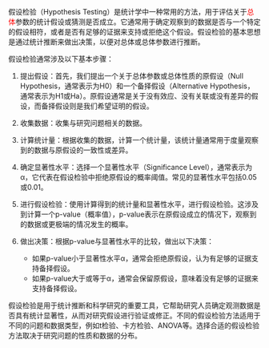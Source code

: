 假设检验（Hypothesis Testing）是统计学中一种常用的方法，用于评估关于<font color="red">总体</font>参数的统计假设或猜测是否成立。它通常用于确定观察到的数据是否与一个特定的假设相符，或者是否有足够的证据来支持或拒绝这个假设。假设检验的基本思想是通过统计推断来做出决策，以便对总体或总体参数进行推断。

假设检验通常涉及以下基本步骤：

1. 提出假设：首先，我们提出一个关于总体参数或总体性质的原假设（Null Hypothesis，通常表示为H0）和一个备择假设（Alternative Hypothesis，通常表示为H1或Ha）。原假设通常是关于没有效应、没有关联或没有差异的假设，而备择假设则是我们希望证明的假设。

2. 收集数据：收集与研究问题相关的数据。

3. 计算统计量：根据收集的数据，计算一个统计量，该统计量通常用于度量观察到的数据与原假设的一致性或差异。

4. 确定显著性水平：选择一个显著性水平（Significance Level），通常表示为α，它代表在假设检验中拒绝原假设的概率阈值。常见的显著性水平包括0.05或0.01。

5. 进行假设检验：使用计算得到的统计量和显著性水平，进行假设检验。这涉及到计算一个p-value（概率值），p-value表示在原假设成立的情况下，观察到的数据或更极端的情况发生的概率。

6. 做出决策：根据p-value与显著性水平的比较，做出以下决策：
   - 如果p-value小于显著性水平α，通常会拒绝原假设，认为有足够的证据支持备择假设。
   - 如果p-value大于或等于α，通常会保留原假设，意味着没有足够的证据来支持备择假设。

假设检验是用于统计推断和科学研究的重要工具，它帮助研究人员确定观测数据是否具有统计显著性，从而对研究假设进行验证或修正。不同的假设检验方法适用于不同的问题和数据类型，例如t检验、卡方检验、ANOVA等。选择合适的假设检验方法取决于研究问题的性质和数据的分布。